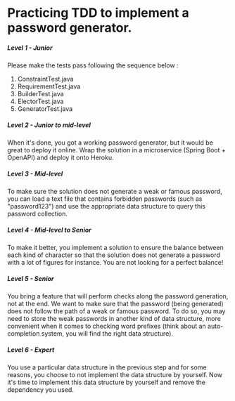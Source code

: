 # Practicing TDD to implement a password generator.

##### Level 1 - Junior
Please make the tests pass following the sequence below :
1) ConstraintTest.java
2) RequirementTest.java
3) BuilderTest.java
4) ElectorTest.java
5) GeneratorTest.java

##### Level 2 - Junior to mid-level
When it's done, you got a working password generator, but it would be great to deploy it online.
Wrap the solution in a microservice (Spring Boot + OpenAPI) and deploy it onto Heroku.

##### Level 3 - Mid-level
To make sure the solution does not generate a weak or famous password, you can load a text file that contains forbidden
passwords (such as "password123") and use the appropriate data structure to query this password collection.

##### Level 4 - Mid-level to Senior
To make it better, you implement a solution to ensure the balance between each kind of character
so that the solution does not generate a password with a lot of figures for instance.
You are not looking for a perfect balance!

##### Level 5 - Senior
You bring a feature that will perform checks along the password generation, not at the end.
We want to make sure that the password (being generated) does not follow the path of a weak or famous password.
To do so, you may need to store the weak passwords in another kind of data structure, more convenient when it comes to
checking word prefixes (think about an auto-completion system, you will find the right data structure).

##### Level 6 - Expert
You use a particular data structure in the previous step and for some reasons, you choose to not implement the data
structure by yourself. Now it's time to implement this data structure by yourself and remove the dependency you used.